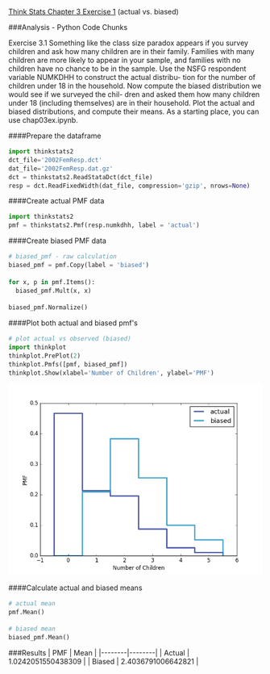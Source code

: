 [Think Stats Chapter 3 Exercise 1](http://greenteapress.com/thinkstats2/html/thinkstats2004.html#toc31) (actual vs. biased)

###Analysis - Python Code Chunks

Exercise 3.1 Something like the class size paradox appears if you survey children and ask how many children are in their family. Families with many children are more likely to appear in your sample, and families with no children have no chance to be in the sample.
Use the NSFG respondent variable NUMKDHH to construct the actual distribu- tion for the number of children under 18 in the household.
Now compute the biased distribution we would see if we surveyed the chil- dren and asked them how many children under 18 (including themselves) are in their household.
Plot the actual and biased distributions, and compute their means. As a starting place, you can use chap03ex.ipynb.

####Prepare the dataframe

```python
import thinkstats2
dct_file='2002FemResp.dct'
dat_file='2002FemResp.dat.gz'
dct = thinkstats2.ReadStataDct(dct_file)
resp = dct.ReadFixedWidth(dat_file, compression='gzip', nrows=None)
```

####Create actual PMF data
```python
import thinkstats2
pmf = thinkstats2.Pmf(resp.numkdhh, label = 'actual')
```

####Create biased PMF data
```python
# biased_pmf - raw calculation
biased_pmf = pmf.Copy(label = 'biased')

for x, p in pmf.Items():
  biased_pmf.Mult(x, x)

biased_pmf.Normalize()
```

####Plot both actual and biased pmf's
```python
# plot actual vs observed (biased)
import thinkplot
thinkplot.PrePlot(2)
thinkplot.Pmfs([pmf, biased_pmf])
thinkplot.Show(xlabel='Number of Children', ylabel='PMF')
```

![image](../img/3-1-actual_biased.png?raw=true)

####Calculate actual and biased means
```python
# actual mean
pmf.Mean()

# biased mean
biased_pmf.Mean()
```

###Results
| PMF    |  Mean  |
|--------|--------|
| Actual | 1.0242051550438309 |
| Biased | 2.4036791006642821 |

